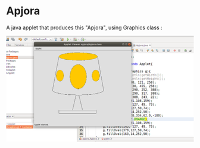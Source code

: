 # Apjora

A java applet that produces this "Apjora", using Graphics class :

[![Apjora](MyApjora.png)]()
